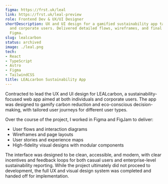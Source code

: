 ```yaml
---
figma: https://frst.uk/leal
link: https://frst.uk/leal-preview
role: Frontend Dev & UX/UI Designer
shortDescription: UX and UI design for a gamified sustainability app targeting individuals
  and corporate users. Delivered detailed flows, wireframes, and final designs in
  Figma.
slug: lealcarbon
status: archived
image: ./leal.png
tech:
- React
- TypeScript
- Astro
- Figma
- TailwindCSS
title: LEALcarbon Sustainability App
---
```


Contracted to lead the UX and UI design for LEALcarbon, a sustainability-focused web app aimed at both individuals and corporate users. The app was designed to gamify carbon reduction and eco-conscious decision-making, with tailored user journeys for different user types.

Over the course of the project, I worked in Figma and FigJam to deliver:

  - User flows and interaction diagrams
  - Wireframes and page layouts
  - User stories and experience maps
  - High-fidelity visual designs with modular components

The interface was designed to be clean, accessible, and modern, with clear incentives and feedback loops for both casual users and enterprise-level sustainability reporting. While the project ultimately did not proceed to development, the full UX and visual design system was completed and handed off for implementation.
